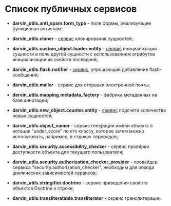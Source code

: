 Список публичных сервисов
=========================

- **darvin_utils.anti_spam.form_type** - поле формы, реализующее функционал антиспам;


- **darvin_utils.cloner** - [сервис](cloner.md) клонирования сущностей;


- **darvin_utils.custom_object.loader.entity** - [сервис](custom_entity_loader.md) инициализации сущности в поле другой
 сущности с использованием атрибутов инициализации из свойств последней;


- **darvin_utils.flash.notifier** - [сервис](flash_notifier.md), упрощающий добавление flash-сообщений;


- **darvin_utils.mailer** - сервис для отправки электронной почты;


- **darvin_utils.mapping.metadata_factory** - фабрика метаданных на базе аннотаций;


- **darvin_utils.new_object.counter.entity** - [сервис](new_entity_counter.md) подсчета количества новых сущностей;


- **darvin_utils.object_namer** - сервис генерации имени объекта в нотации "under_score" по его классу, которое затем
 можно использовать, например, в строках переводов;


- **darvin_utils.security.accessibility_checker** - сервис проверки доступности объекта для текущего пользователя;


- **darvin_utils.security.authorization_checker_provider** - провайдер сервиса "security.authorization_checker", необходим
 для обхода циклических зависимостей сервисов;


- **darvin_utils.stringifier.doctrine** - сервис приведения свойств объектов Doctrine к строке;


- **darvin_utils.transliteratable.transliterator** - сервис транслитерации.
